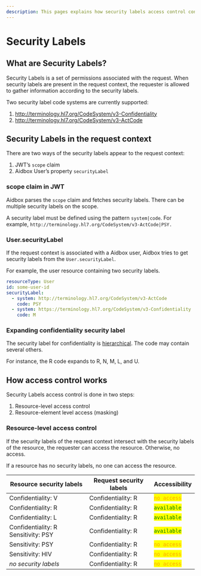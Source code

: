 ```yaml
---
description: This pages explains how security labels access control control works in Aidbox
---
```


# Security Labels

## What are Security Labels?

Security Labels is a set of permissions associated with the request. When security labels are present in the request context, the requester is allowed to gather information according to the security labels.

Two security label code systems are currently supported:

1. http://terminology.hl7.org/CodeSystem/v3-Confidentiality
2. http://terminology.hl7.org/CodeSystem/v3-ActCode

## Security Labels in the request context

There are two ways of the security labels appear to the request context:

1. JWT’s `scope` claim
2. Aidbox User’s property `securityLabel`

### scope claim in JWT <a href="#docs-internal-guid-71b74bb2-7fff-d9f8-f70b-bfac58a2d392" id="docs-internal-guid-71b74bb2-7fff-d9f8-f70b-bfac58a2d392"></a>

Aidbox parses the `scope` claim and fetches security labels. There can be multiple security labels on the scope.

A security label must be defined using the pattern `system|code`. For example, `http://terminology.hl7.org/CodeSystem/v3-ActCode|PSY.`

### User.securityLabel

If the request context is associated with a Aidbox user, Aidbox tries to get security labels from the `User.securityLabel`.&#x20;

For example, the user resource containing two security labels.

```yaml
resourceType: User
id: some-user-id
securityLabel:
  - system: http://terminology.hl7.org/CodeSystem/v3-ActCode
    code: PSY
  - system: https://terminology.hl7.org/CodeSystem/v3-Confidentiality
    code: M
```

### Expanding confidentiality security label

The security label for confidentiality is [hierarchical](https://terminology.hl7.org/ValueSet-v3-Confidentiality.html). The code may contain several others.

For instance, the R code expands to R, N, M, L, and U.

## How access control works

Security Labels access control is done in two steps:

1. Resource-level access control
2. Resource-element level access (masking)

### Resource-level access control

If the security labels of the request context intersect with the security labels of the resource, the requester can access the resource. Otherwise, no access.

If a resource has no security labels, no one can access the resource.

| Resource security labels            | Request security labels | Accessibility                                  |
| ----------------------------------- | ----------------------- | ---------------------------------------------- |
| Confidentiality: V                  | Confidentiality: R      | <mark style="color:orange;">`no access`</mark> |
| Confidentiality: R                  | Confidentiality: R      | <mark style="color:green;">`available`</mark>  |
| Confidentiality: L                  | Confidentiality: R      | <mark style="color:green;">`available`</mark>  |
| Confidentiality: R Sensitivity: PSY | Confidentiality: R      | <mark style="color:green;">`available`</mark>  |
| Sensitivity: PSY                    | Confidentiality: R      | <mark style="color:orange;">`no access`</mark> |
| Sensitivity: HIV                    | Confidentiality: R      | <mark style="color:orange;">`no access`</mark> |
| _no security labels_                | Confidentiality: R      | <mark style="color:orange;">`no access`</mark> |

